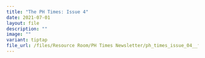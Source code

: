 ```yaml
---
title: "The PH Times: Issue 4"
date: 2021-07-01
layout: file
description: ""
image: ""
variant: tiptap
file_url: /files/Resource Room/PH Times Newsletter/ph_times_issue_04__final_.pdf
---
```

